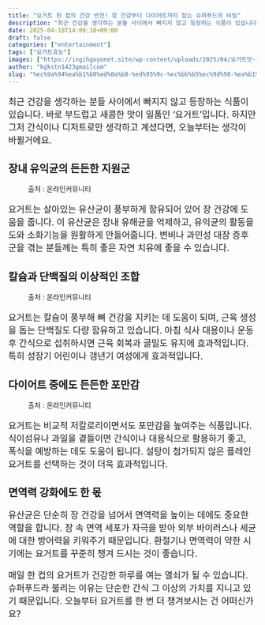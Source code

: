 ```yaml
---
title: "요거트 한 컵의 건강 반전! 장 건강부터 다이어트까지 잡는 슈퍼푸드의 비밀"
description: "최근 건강을 생각하는 분들 사이에서 빠지지 않고 등장하는 식품이 있습니다. 바로 부드럽고 새콤한 맛이 일품인 ‘요거트’입니다. 하지만 그저 간식이나 디저트로만 생각하고 계셨다면, 오늘부터는 생각이 바뀔거에요."
date: 2025-04-18T14:09:18+09:00
draft: false
categories: ["entertainment"]
tags: ["요거트효능"]
images: ["https://ingihgoyonet.site/wp-content/uploads/2025/04/요거트맛-1024x683.jpg", "https://ingihgoyonet.site/wp-content/uploads/2025/04/요거트효능-1024x683.jpg", "https://ingihgoyonet.site/wp-content/uploads/2025/04/요거트-3-1024x681.jpg"]
author: "kgkstn1423gmailcom"
slug: "%ec%9a%94%ea%b1%b0%ed%8a%b8-%ed%95%9c-%ec%bb%b5%ec%9d%98-%ea%b1%b4%ea%b0%95-%eb%b0%98%ec%a0%84-%ec%9e%a5-%ea%b1%b4%ea%b0%95%eb%b6%80%ed%84%b0-%eb%8b%a4%ec%9d%b4%ec%96%b4%ed%8a%b8%ea%b9%8c%ec%a7%80"
---
```


<p style="font-size:18px">최근 건강을 생각하는 분들 사이에서 빠지지 않고 등장하는 식품이 있습니다. 바로 부드럽고 새콤한 맛이 일품인 ‘요거트’입니다. 하지만 그저 간식이나 디저트로만 생각하고 계셨다면, 오늘부터는 생각이 바뀔거에요.</p> <h2 >장내 유익균의 든든한 지원군</h2> <figure ><img src="https://ingihgoyonet.site/wp-content/uploads/2025/04/요거트맛-1024x683.jpg" alt="" style="aspect-ratio:16/9;object-fit:cover"/><figcaption >출처 : 온라인커뮤니티</figcaption></figure> <p style="font-size:18px">요거트는 살아있는 유산균이 풍부하게 함유되어 있어 장 건강에 도움을 줍니다. 이 유산균은 장내 유해균을 억제하고, 유익균의 활동을 도와 소화기능을 원활하게 만들어줍니다. 변비나 과민성 대장 증후군을 겪는 분들께는 특히 좋은 자연 치유에 좋을 수 있습니다.</p> <h2 >칼슘과 단백질의 이상적인 조합</h2> <figure ><img src="https://ingihgoyonet.site/wp-content/uploads/2025/04/요거트효능-1024x683.jpg" alt="" style="aspect-ratio:16/9;object-fit:cover"/><figcaption >출처 : 온라인커뮤니티</figcaption></figure> <p style="font-size:18px">요거트는 칼슘이 풍부해 뼈 건강을 지키는 데 도움이 되며, 근육 생성을 돕는 단백질도 다량 함유하고 있습니다. 아침 식사 대용이나 운동 후 간식으로 섭취하시면 근육 회복과 골밀도 유지에 효과적입니다. 특히 성장기 어린이나 갱년기 여성에게 효과적입니다.</p> <h2 >다이어트 중에도 든든한 포만감</h2> <figure ><img src="https://ingihgoyonet.site/wp-content/uploads/2025/04/요거트-3-1024x681.jpg" alt="" style="aspect-ratio:16/9;object-fit:cover"/><figcaption >출처 : 온라인커뮤니티</figcaption></figure> <p style="font-size:18px">요거트는 비교적 저칼로리이면서도 포만감을 높여주는 식품입니다. 식이섬유나 과일을 곁들이면 간식이나 대용식으로 활용하기 좋고, 폭식을 예방하는 데도 도움이 됩니다. 설탕이 첨가되지 않은 플레인 요거트를 선택하는 것이 더욱 효과적입니다.</p> <h2 >면역력 강화에도 한 몫</h2> <p style="font-size:18px">유산균은 단순히 장 건강을 넘어서 면역력을 높이는 데에도 중요한 역할을 합니다. 장 속 면역 세포가 자극을 받아 외부 바이러스나 세균에 대한 방어력을 키워주기 때문입니다. 환절기나 면역력이 약한 시기에는 요거트를 꾸준히 챙겨 드시는 것이 좋습니다.</p> <p style="font-size:18px">매일 한 컵의 요거트가 건강한 하루를 여는 열쇠가 될 수 있습니다. 슈퍼푸드라 불리는 이유는 단순한 간식 그 이상의 가치를 지니고 있기 때문입니다. 오늘부터 요거트를 한 번 더 챙겨보시는 건 어떠신가요?</p>